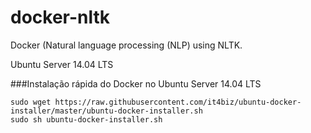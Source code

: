 # docker-nltk
Docker (Natural language processing (NLP) using NLTK.


Ubuntu Server 14.04 LTS

###Instalação rápida do Docker no Ubuntu Server 14.04 LTS

```
sudo wget https://raw.githubusercontent.com/it4biz/ubuntu-docker-installer/master/ubuntu-docker-installer.sh
sudo sh ubuntu-docker-installer.sh
```



